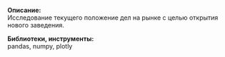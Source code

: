 **Описание:** \
Исследование текущего положение дел на рынке c целью открытия нового заведения.

**Библиотеки, инструменты:** \
pandas, numpy, plotly
